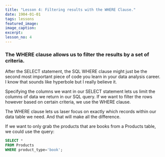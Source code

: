 ```yaml
---
title: "Lesson 4: Filtering results with the WHERE Clause."
date: 1904-01-01
tags: lessons
featured_image: 
image_caption: 
excerpt: 
lesson_no: 4
---
```

### The WHERE clause allows us to filter the results by a set of criteria.

After the SELECT statement, the SQL WHERE clause might just be the second most important piece of code you learn in your data analysis career. I know that sounds like hyperbole but I really believe it.

Specifying the columns we want in our SELECT statement lets us limit the columns of data we return in our SQL query. If we want to filter the rows however based on certain criteria, we use the WHERE clause.

The WHERE clause lets us laser focus on exactly which records within our data table we need. And that will make all the difference.

If we want to only grab the products that are books from a Products table, we could use the query: 

```sql
SELECT * 
FROM Products 
WHERE product_type='book'; 
```